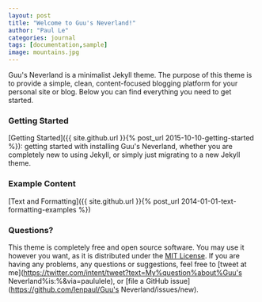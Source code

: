 ```yaml
---
layout: post
title: "Welcome to Guu's Neverland!"
author: "Paul Le"
categories: journal
tags: [documentation,sample]
image: mountains.jpg
---
```


Guu's Neverland is a minimalist Jekyll theme. The purpose of this theme is to provide a simple, clean, content-focused blogging platform for your personal site or blog. Below you can find everything you need to get started.

### Getting Started

[Getting Started]({{ site.github.url }}{% post_url 2015-10-10-getting-started %}): getting started with installing Guu's Neverland, whether you are completely new to using Jekyll, or simply just migrating to a new Jekyll theme.

### Example Content

[Text and Formatting]({{ site.github.url }}{% post_url 2014-01-01-text-formatting-examples %})

### Questions?

This theme is completely free and open source software. You may use it however you want, as it is distributed under the [MIT License](http://choosealicense.com/licenses/mit/). If you are having any problems, any questions or suggestions, feel free to [tweet at me](https://twitter.com/intent/tweet?text=My%question%about%Guu's Neverland%is:%&amp;via=paululele), or [file a GitHub issue](https://github.com/lenpaul/Guu's Neverland/issues/new).
